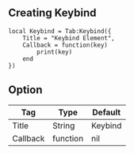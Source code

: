 ## Creating Keybind
```luau
local Keybind = Tab:Keybind({
    Title = "Keybind Element",
    Callback = function(key)
        print(key)
    end
})
```

## Option
| Tag         | Type        | Default    |
| ----------- | ----------- |------------|
| Title       | String      | Keybind    |
| Callback    | function    | nil        |
